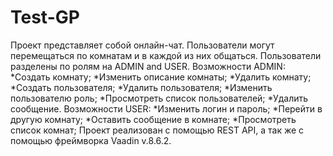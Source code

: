 # Test-GP
Проект представляет собой онлайн-чат.
Пользователи могут перемещаться по комнатам и в каждой из них общаться.
Пользователи разделены по ролям на ADMIN and USER.
Возможности ADMIN:
  *Создать комнату;
  *Изменить описание комнаты;
  *Удалить комнату;
  *Создать пользователя;
  *Удалить пользователя;
  *Изменить пользователю роль;
  *Просмотреть список пользователей;
  *Удалить сообщение.
Возможности USER:
  *Изменить логин и пароль;
  *Перейти в другую комнату;
  *Оставить сообщение в комнате;
  *Просмотреть список комнат;
Проект реализован с помощью REST API, а так же с помощью фреймворка Vaadin v.8.6.2.
